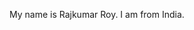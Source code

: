 My name is Rajkumar Roy. I am from India.

<!---
rkryvar/rkryvar is a ✨ special ✨ repository because its `README.md` (this file) appears on your GitHub profile.
You can click the Preview link to take a look at your changes.
--->
